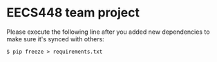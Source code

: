 # EECS448 team project

Please execute the following line after you added new dependencies to make sure it's synced with others:
```console
$ pip freeze > requirements.txt
```

